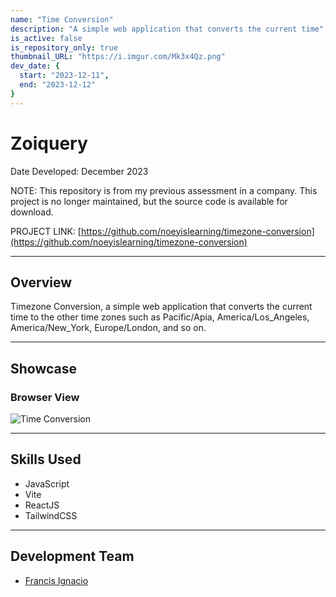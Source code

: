 ```yaml
---
name: "Time Conversion"
description: "A simple web application that converts the current time"
is_active: false
is_repository_only: true
thumbnail_URL: "https://i.imgur.com/Mk3x4Qz.png"
dev_date: {
  start: "2023-12-11",
  end: "2023-12-12"
}
---
```


# Zoiquery

Date Developed: December 2023

NOTE: This repository is from my previous assessment in a company. This project is no longer maintained, but the source code is available for download.

PROJECT LINK: [https://github.com/noeyislearning/timezone-conversion](https://github.com/noeyislearning/timezone-conversion)

---

## Overview

Timezone Conversion, a simple web application that converts the current time to the other time zones such as Pacific/Apia, America/Los_Angeles, America/New_York, Europe/London, and so on.

---

## Showcase

### Browser View

![Time Conversion](https://i.imgur.com/Mk3x4Qz.png)

---

## Skills Used

- JavaScript
- Vite
- ReactJS
- TailwindCSS

---

## Development Team

- [Francis Ignacio](https://www.linkedin.com/in/noeyislearning/)
